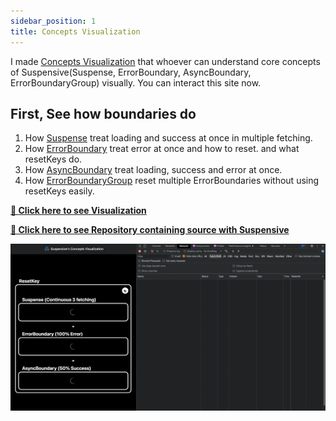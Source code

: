 ```yaml
---
sidebar_position: 1
title: Concepts Visualization
---
```




I made [Concepts Visualization](https://visualization.suspensive.org/react) that whoever can understand core concepts of Suspensive(Suspense, ErrorBoundary, AsyncBoundary, ErrorBoundaryGroup) visually. You can interact this site now.

## First, See how boundaries do

1. How [Suspense](https://react.suspensive.org/docs/reference/Suspense) treat loading and success at once in multiple fetching.
2. How [ErrorBoundary](https://react.suspensive.org/docs/reference/ErrorBoundary) treat error at once and how to reset. and what resetKeys do.
3. How [AsyncBoundary](https://react.suspensive.org/docs/reference/AsyncBoundary) treat loading, success and error at once.
4. How [ErrorBoundaryGroup](https://react.suspensive.org/docs/reference/ErrorBoundary#errorboundarygroup) reset multiple ErrorBoundaries without using resetKeys easily.

[**🔗 Click here to see Visualization**](https://visualization.suspensive.org/react)

[**🔗 Click here to see Repository containing source with Suspensive**](https://github.com/suspensive/visualization.suspensive.org/blob/main/pages/react.tsx)

![Visualization Core Concepts](./../../static/gif/visualization-core-concepts.gif)
